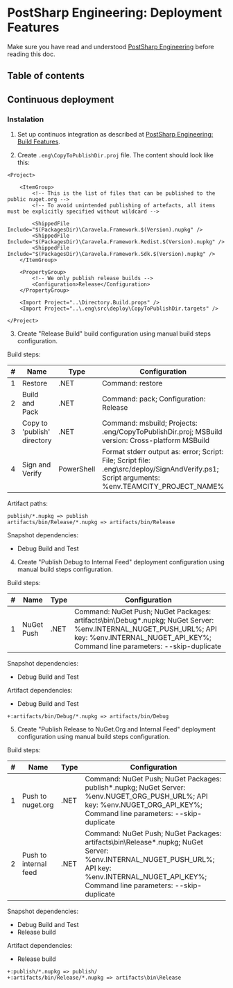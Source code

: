 # PostSharp Engineering: Deployment Features

Make sure you have read and understood [PostSharp Engineering](../README.md) before reading this doc.

## Table of contents

## Continuous deployment

### Instalation

1. Set up continuos integration as described at [PostSharp Engineering: Build Features](../build/README.md#continuous-integration).

2. Create `.eng\CopyToPublishDir.proj` file. The content should look like this:

```
<Project>

    <ItemGroup>
        <!-- This is the list of files that can be published to the public nuget.org -->
        <!-- To avoid unintended publishing of artefacts, all items must be explicitly specified without wildcard -->

        <ShippedFile Include="$(PackagesDir)\Caravela.Framework.$(Version).nupkg" />
        <ShippedFile Include="$(PackagesDir)\Caravela.Framework.Redist.$(Version).nupkg" />
        <ShippedFile Include="$(PackagesDir)\Caravela.Framework.Sdk.$(Version).nupkg" />
    </ItemGroup>

    <PropertyGroup>
        <!-- We only publish release builds -->
        <Configuration>Release</Configuration>
    </PropertyGroup>

    <Import Project="..\Directory.Build.props" />
    <Import Project="..\.eng\src\deploy\CopyToPublishDir.targets" />

</Project>
```

3. Create "Release Build" build configuration using manual build steps configuration.

Build steps:

| # | Name | Type | Configuration |
| - | ---- | ---- | ------------- |
| 1 | Restore | .NET | Command: restore |
| 2 | Build and Pack | .NET | Command: pack; Configuration: Release |
| 3 | Copy to 'publish' directory | .NET | Command: msbuild; Projects: .eng/CopyToPublishDir.proj; MSBuild version: Cross-platform MSBuild |
| 4 | Sign and Verify | PowerShell | Format stderr output as: error; Script: File; Script file: .eng\src/deploy/SignAndVerify.ps1; Script arguments: %env.TEAMCITY_PROJECT_NAME% |

Artifact paths:

```
publish/*.nupkg => publish
artifacts/bin/Release/*.nupkg => artifacts/bin/Release
```

Snapshot dependencies:

- Debug Build and Test

4. Create "Publish Debug to Internal Feed" deployment configuration using manual build steps configuration.

Build steps:

| # | Name | Type | Configuration |
| - | ---- | ---- | ------------- |
| 1 | NuGet Push | .NET | Command: NuGet Push; NuGet Packages: artifacts\bin\Debug\*.nupkg; NuGet Server: %env.INTERNAL_NUGET_PUSH_URL%; API key: %env.INTERNAL_NUGET_API_KEY%; Command line parameters: --skip-duplicate |

Snapshot dependencies:

- Debug Build and Test

Artifact dependencies:

- Debug Build and Test

```
+:artifacts/bin/Debug/*.nupkg => artifacts/bin/Debug
```

5. Create "Publish Release to NuGet.Org and Internal Feed" deployment configuration using manual build steps configuration.

Build steps:

| # | Name | Type | Configuration |
| - | ---- | ---- | ------------- |
| 1 | Push to nuget.org | .NET | Command: NuGet Push; NuGet Packages: publish\*.nupkg; NuGet Server: %env.NUGET_ORG_PUSH_URL%; API key: %env.NUGET_ORG_API_KEY%; Command line parameters: --skip-duplicate |
| 2 | Push to internal feed | .NET | Command: NuGet Push; NuGet Packages: artifacts\bin\Release\*.nupkg; NuGet Server: %env.INTERNAL_NUGET_PUSH_URL%; API key: %env.INTERNAL_NUGET_API_KEY%; Command line parameters: --skip-duplicate |

Snapshot dependencies:

- Debug Build and Test
- Release build

Artifact dependencies:

- Release build

```
+:publish/*.nupkg => publish/
+:artifacts/bin/Release/*.nupkg => artifacts\bin\Release
```
